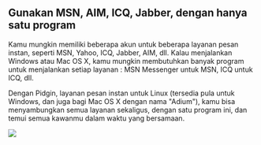  

<div id="corps">

<h2>Gunakan MSN, AIM, ICQ, Jabber, dengan hanya satu program</h2>

Kamu mungkin memiliki beberapa akun untuk beberapa layanan pesan instan, seperti MSN, Yahoo, ICQ, Jabber, AIM, dll. Kalau menjalankan Windows atau Mac OS X, kamu mungkin membutuhkan banyak program untuk menjalankan setiap layanan : MSN Messenger untuk MSN, ICQ untuk ICQ, dll.

Dengan Pidgin, layanan pesan instan untuk Linux (tersedia pula untuk Windows, dan juga bagi Mac OS X dengan nama "Adium"), kamu bisa menyambungkan semua layanan sekaligus, dengan satu program ini, dan temui semua kawanmu dalam waktu yang bersamaan.

<img src="Images/gaim_im_services.png" />

</div>  
